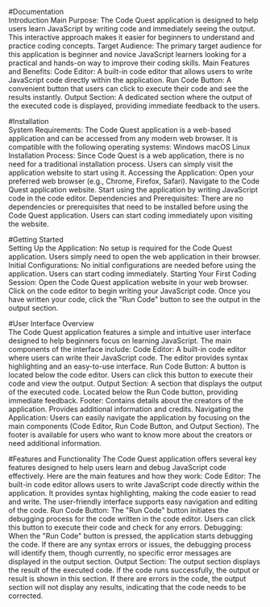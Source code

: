 #Documentation<br>
Introduction
Main Purpose:
The Code Quest application is designed to help users learn JavaScript by writing code and immediately seeing the output. This interactive approach makes it easier for beginners to understand and practice coding concepts.
Target Audience:
The primary target audience for this application is beginner and novice JavaScript learners looking for a practical and hands-on way to improve their coding skills.
Main Features and Benefits:
Code Editor: A built-in code editor that allows users to write JavaScript code directly within the application.
Run Code Button: A convenient button that users can click to execute their code and see the results instantly.
Output Section: A dedicated section where the output of the executed code is displayed, providing immediate feedback to the users.


#Installation<br>
System Requirements:
The Code Quest application is a web-based application and can be accessed from any modern web browser. It is compatible with the following operating systems:
Windows
macOS
Linux
Installation Process:
Since Code Quest is a web application, there is no need for a traditional installation process. Users can simply visit the application website to start using it.
Accessing the Application:
Open your preferred web browser (e.g., Chrome, Firefox, Safari).
Navigate to the Code Quest application website.
Start using the application by writing JavaScript code in the code editor.
Dependencies and Prerequisites:
There are no dependencies or prerequisites that need to be installed before using the Code Quest application. Users can start coding immediately upon visiting the website.


#Getting Started<br>
Setting Up the Application:
No setup is required for the Code Quest application. Users simply need to open the web application in their browser.
Initial Configurations:
No initial configurations are needed before using the application. Users can start coding immediately.
Starting Your First Coding Session:
Open the Code Quest application website in your web browser.
Click on the code editor to begin writing your JavaScript code.
Once you have written your code, click the "Run Code" button to see the output in the output section.

#User Interface Overview<br>
The Code Quest application features a simple and intuitive user interface designed to help beginners focus on learning JavaScript. The main components of the interface include:
Code Editor:
A built-in code editor where users can write their JavaScript code.
The editor provides syntax highlighting and an easy-to-use interface.
Run Code Button:
A button is located below the code editor.
Users can click this button to execute their code and view the output.
Output Section:
A section that displays the output of the executed code.
Located below the Run Code button, providing immediate feedback.
Footer:
Contains details about the creators of the application.
Provides additional information and credits.
Navigating the Application:
Users can easily navigate the application by focusing on the main components (Code Editor, Run Code Button, and Output Section).
The footer is available for users who want to know more about the creators or need additional information.


#Features and Functionality
The Code Quest application offers several key features designed to help users learn and debug JavaScript code effectively. Here are the main features and how they work:
Code Editor:
The built-in code editor allows users to write JavaScript code directly within the application.
It provides syntax highlighting, making the code easier to read and write.
The user-friendly interface supports easy navigation and editing of the code.
Run Code Button:
The "Run Code" button initiates the debugging process for the code written in the code editor.
Users can click this button to execute their code and check for any errors.
Debugging:
When the "Run Code" button is pressed, the application starts debugging the code.
If there are any syntax errors or issues, the debugging process will identify them, though currently, no specific error messages are displayed in the output section.
Output Section:
The output section displays the result of the executed code.
If the code runs successfully, the output or result is shown in this section.
If there are errors in the code, the output section will not display any results, indicating that the code needs to be corrected.
